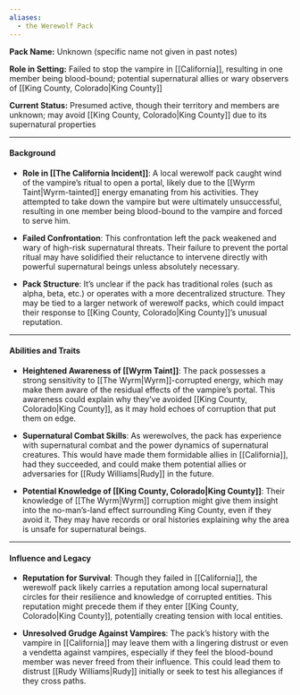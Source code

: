 ```yaml
---
aliases:
  - the Werewolf Pack
---
```

**Pack Name:** Unknown (specific name not given in past notes)

**Role in Setting:** Failed to stop the vampire in [[California]], resulting in one member being blood-bound; potential supernatural allies or wary observers of [[King County, Colorado|King County]]

**Current Status:** Presumed active, though their territory and members are unknown; may avoid [[King County, Colorado|King County]] due to its supernatural properties

---

#### **Background**

- **Role in [[The California Incident]]**: A local werewolf pack caught wind of the vampire’s ritual to open a portal, likely due to the [[Wyrm Taint|Wyrm-tainted]] energy emanating from his activities. They attempted to take down the vampire but were ultimately unsuccessful, resulting in one member being blood-bound to the vampire and forced to serve him.
    
- **Failed Confrontation**: This confrontation left the pack weakened and wary of high-risk supernatural threats. Their failure to prevent the portal ritual may have solidified their reluctance to intervene directly with powerful supernatural beings unless absolutely necessary.
    
- **Pack Structure**: It’s unclear if the pack has traditional roles (such as alpha, beta, etc.) or operates with a more decentralized structure. They may be tied to a larger network of werewolf packs, which could impact their response to [[King County, Colorado|King County]]’s unusual reputation.
    

---

#### **Abilities and Traits**

- **Heightened Awareness of [[Wyrm Taint]]**: The pack possesses a strong sensitivity to [[The Wyrm|Wyrm]]-corrupted energy, which may make them aware of the residual effects of the vampire’s portal. This awareness could explain why they’ve avoided [[King County, Colorado|King County]], as it may hold echoes of corruption that put them on edge.
    
- **Supernatural Combat Skills**: As werewolves, the pack has experience with supernatural combat and the power dynamics of supernatural creatures. This would have made them formidable allies in [[California]], had they succeeded, and could make them potential allies or adversaries for [[Rudy Williams|Rudy]] in the future.
    
- **Potential Knowledge of [[King County, Colorado|King County]]**: Their knowledge of [[The Wyrm|Wyrm]] corruption might give them insight into the no-man’s-land effect surrounding King County, even if they avoid it. They may have records or oral histories explaining why the area is unsafe for supernatural beings.
    

---

#### **Influence and Legacy**

- **Reputation for Survival**: Though they failed in [[California]], the werewolf pack likely carries a reputation among local supernatural circles for their resilience and knowledge of corrupted entities. This reputation might precede them if they enter [[King County, Colorado|King County]], potentially creating tension with local entities.
    
- **Unresolved Grudge Against Vampires**: The pack’s history with the vampire in [[California]] may leave them with a lingering distrust or even a vendetta against vampires, especially if they feel the blood-bound member was never freed from their influence. This could lead them to distrust [[Rudy Williams|Rudy]] initially or seek to test his allegiances if they cross paths.